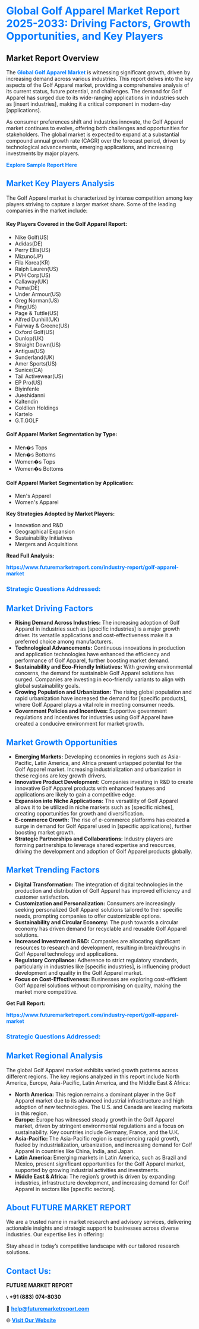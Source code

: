 <h1 style="color: #007BFF;">Global Golf Apparel Market Report 2025-2033: Driving Factors, Growth Opportunities, and Key Players</h1>

<section id="overview">
<h2>Market Report Overview</h2>
<p>The <a href="https://www.futuremarketreport.com/industry-report/golf-apparel-market" style="color: #007BFF; text-decoration: none;"><strong>Global Golf Apparel Market</strong></a> is witnessing significant growth, driven by increasing demand across various industries. This report delves into the key aspects of the Golf Apparel market, providing a comprehensive analysis of its current status, future potential, and challenges. The demand for Golf Apparel has surged due to its wide-ranging applications in industries such as [insert industries], making it a critical component in modern-day [applications].</p>
<p>As consumer preferences shift and industries innovate, the Golf Apparel market continues to evolve, offering both challenges and opportunities for stakeholders. The global market is expected to expand at a substantial compound annual growth rate (CAGR) over the forecast period, driven by technological advancements, emerging applications, and increasing investments by major players.</p>
</section>

<section id="overview">
<p><a href="https://www.futuremarketreport.com/request-sample/reportId=90616" style="color: #007BFF; text-decoration: none;"><strong>Explore Sample Report Here</strong></a></p>
</section>

<section id="key-players">
<h2 style="color: #007BFF;">Market Key Players Analysis</h2>
<p>The Golf Apparel market is characterized by intense competition among key players striving to capture a larger market share. Some of the leading companies in the market include:</p>
<h4>Key Players Covered in the Golf Apparel Report:</h4>
<ul><li>Nike Golf(US)</li><li>Adidas(DE)</li><li>Perry Ellis(US)</li><li>Mizuno(JP)</li><li>Fila Korea(KR)</li><li>Ralph Lauren(US)</li><li>PVH Corp(US)</li><li>Callaway(UK)</li><li>Puma(DE)</li><li>Under Armour(US)</li><li>Greg Norman(US)</li><li>Ping(US)</li><li>Page &amp; Tuttle(US)</li><li>Alfred Dunhill(UK)</li><li>Fairway &amp; Greene(US)</li><li>Oxford Golf(US)</li><li>Dunlop(UK)</li><li>Straight Down(US)</li><li>Antigua(US)</li><li>Sunderland(UK)</li><li>Amer Sports(US)</li><li>Sunice(CA)</li><li>Tail Activewear(US)</li><li>EP Pro(US)</li><li>Biyinfenle</li><li>Jueshidanni</li><li>Kaltendin</li><li>Goldlion Holdings</li><li>Kartelo</li><li>G.T.GOLF</li></ul>
<h4>Golf Apparel Market Segmentation by Type:</h4>
<ul><li>Men�s Tops</li><li>Men�s Bottoms</li><li>Women�s Tops</li><li>Women�s Bottoms</li></ul>

<h4>Golf Apparel Market Segmentation by Application:</h4>
<ul><li>Men&#039;s Apparel</li><li>Women&#039;s Apparel</li></ul>
<p><strong>Key Strategies Adopted by Market Players:</strong></p>
<ul>
<li>Innovation and R&D</li>
<li>Geographical Expansion</li>
<li>Sustainability Initiatives</li>
<li>Mergers and Acquisitions</li>
</ul>
</section>

<section>
<p><strong>Read Full Analysis: </strong></p><a href="https://www.futuremarketreport.com/industry-report/golf-apparel-market" style="color: #007BFF; text-decoration: none;"><strong>https://www.futuremarketreport.com/industry-report/golf-apparel-market</strong></a>
<h3 style="color: #007BFF;">Strategic Questions Addressed:</h3>
</section>

<section id="driving-factors">
<h2 style="color: #007BFF;">Market Driving Factors</h2>
<ul>
<li><strong>Rising Demand Across Industries:</strong> The increasing adoption of Golf Apparel in industries such as [specific industries] is a major growth driver. Its versatile applications and cost-effectiveness make it a preferred choice among manufacturers.</li>
<li><strong>Technological Advancements:</strong> Continuous innovations in production and application technologies have enhanced the efficiency and performance of Golf Apparel, further boosting market demand.</li>
<li><strong>Sustainability and Eco-Friendly Initiatives:</strong> With growing environmental concerns, the demand for sustainable Golf Apparel solutions has surged. Companies are investing in eco-friendly variants to align with global sustainability goals.</li>
<li><strong>Growing Population and Urbanization:</strong> The rising global population and rapid urbanization have increased the demand for [specific products], where Golf Apparel plays a vital role in meeting consumer needs.</li>
<li><strong>Government Policies and Incentives:</strong> Supportive government regulations and incentives for industries using Golf Apparel have created a conducive environment for market growth.</li>
</ul>
</section>

<section id="growth-opportunities">
<h2 style="color: #007BFF;">Market Growth Opportunities</h2>
<ul>
<li><strong>Emerging Markets:</strong> Developing economies in regions such as Asia-Pacific, Latin America, and Africa present untapped potential for the Golf Apparel market. Increasing industrialization and urbanization in these regions are key growth drivers.</li>
<li><strong>Innovative Product Development:</strong> Companies investing in R&D to create innovative Golf Apparel products with enhanced features and applications are likely to gain a competitive edge.</li>
<li><strong>Expansion into Niche Applications:</strong> The versatility of Golf Apparel allows it to be utilized in niche markets such as [specific niches], creating opportunities for growth and diversification.</li>
<li><strong>E-commerce Growth:</strong> The rise of e-commerce platforms has created a surge in demand for Golf Apparel used in [specific applications], further boosting market growth.</li>
<li><strong>Strategic Partnerships and Collaborations:</strong> Industry players are forming partnerships to leverage shared expertise and resources, driving the development and adoption of Golf Apparel products globally.</li>
</ul>
</section>

<section id="trending-factors">
<h2 style="color: #007BFF;">Market Trending Factors</h2>
<ul>
<li><strong>Digital Transformation:</strong> The integration of digital technologies in the production and distribution of Golf Apparel has improved efficiency and customer satisfaction.</li>
<li><strong>Customization and Personalization:</strong> Consumers are increasingly seeking personalized Golf Apparel solutions tailored to their specific needs, prompting companies to offer customizable options.</li>
<li><strong>Sustainability and Circular Economy:</strong> The push towards a circular economy has driven demand for recyclable and reusable Golf Apparel solutions.</li>
<li><strong>Increased Investment in R&D:</strong> Companies are allocating significant resources to research and development, resulting in breakthroughs in Golf Apparel technology and applications.</li>
<li><strong>Regulatory Compliance:</strong> Adherence to strict regulatory standards, particularly in industries like [specific industries], is influencing product development and quality in the Golf Apparel market.</li>
<li><strong>Focus on Cost-Effectiveness:</strong> Businesses are exploring cost-efficient Golf Apparel solutions without compromising on quality, making the market more competitive.</li>
</ul>
</section>

<section>
<p><strong>Get Full Report: </strong></p><a href="https://www.futuremarketreport.com/industry-report/golf-apparel-market" style="color: #007BFF; text-decoration: none;"><strong>https://www.futuremarketreport.com/industry-report/golf-apparel-market</strong></a>
<h3 style="color: #007BFF;">Strategic Questions Addressed:</h3>
</section>


<section id="regional-analysis">
<h2 style="color: #007BFF;">Market Regional Analysis</h2>
<p>The global Golf Apparel market exhibits varied growth patterns across different regions. The key regions analyzed in this report include North America, Europe, Asia-Pacific, Latin America, and the Middle East & Africa:</p>
<ul>
<li><strong>North America:</strong> This region remains a dominant player in the Golf Apparel market due to its advanced industrial infrastructure and high adoption of new technologies. The U.S. and Canada are leading markets in this region.</li>
<li><strong>Europe:</strong> Europe has witnessed steady growth in the Golf Apparel market, driven by stringent environmental regulations and a focus on sustainability. Key countries include Germany, France, and the U.K.</li>
<li><strong>Asia-Pacific:</strong> The Asia-Pacific region is experiencing rapid growth, fueled by industrialization, urbanization, and increasing demand for Golf Apparel in countries like China, India, and Japan.</li>
<li><strong>Latin America:</strong> Emerging markets in Latin America, such as Brazil and Mexico, present significant opportunities for the Golf Apparel market, supported by growing industrial activities and investments.</li>
<li><strong>Middle East & Africa:</strong> The region’s growth is driven by expanding industries, infrastructure development, and increasing demand for Golf Apparel in sectors like [specific sectors].</li>
</ul>
</section>

<footer>
<h2 style="color: #007BFF;">About FUTURE MARKET REPORT</h2>
<p>We are a trusted name in market research and advisory services, delivering actionable insights and strategic support to businesses across diverse industries. Our expertise lies in offering:</p>

<p>Stay ahead in today’s competitive landscape with our tailored research solutions.</p>

<h2 style="color: #007BFF;">Contact Us:</h2>
<p><strong>FUTURE MARKET REPORT</strong></p>
<p>📞 <strong>+91 (883) 074-8030</strong></p>
<p>📧 <strong><a href="mailto:help@futuremarketreport.com" style="color: #007BFF;">help@futuremarketreport.com</a></strong></p>
<p>🌐 <strong><a href="https://www.futuremarketreport.com/" style="color: #007BFF;">Visit Our Website</a></strong></p>
</footer>